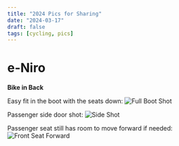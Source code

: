 ```yaml
---
title: "2024 Pics for Sharing"
date: "2024-03-17"
draft: false
tags: [cycling, pics]
---
```


# e-Niro

**Bike in Back**

Easy fit in the boot with the seats down:
![Full Boot Shot](BikeInCar1.jpg)

Passenger side door shot:
![Side Shot](BikeInCar2.jpg)

Passenger seat still has room to move forward if needed:
![Front Seat Forward](BikeInCar3.jpg)
